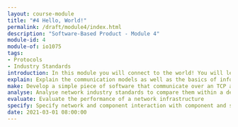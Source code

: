 ```yaml
---
layout: course-module
title: "#4 Hello, World!"
permalink: /draft/module4/index.html
description: "Software-Based Product - Module 4"
module-id: 4
module-of: io1075
tags:
- Protocols
- Industry Standards
introduction: In this module you will connect to the world! You will learn the basic jargon of Network technologies. In the lab experiment you will experience how to test the performance of a network. The assignment will enable your GoodNight Lamp to connect with its pair through the Internet.
explain: Explain the communication models as well as the basics of information encoding and quantities
make: Develop a simple piece of software that communicate over an TCP and UDP network
analyse: Analyse network industry standards to compare them within a design goal
evaluate: Evaluate the performance of a network infrastructure
specify: Specify network and component interaction with component and sequence diagrams
date: 2021-03-01 08:00:00
---
```


